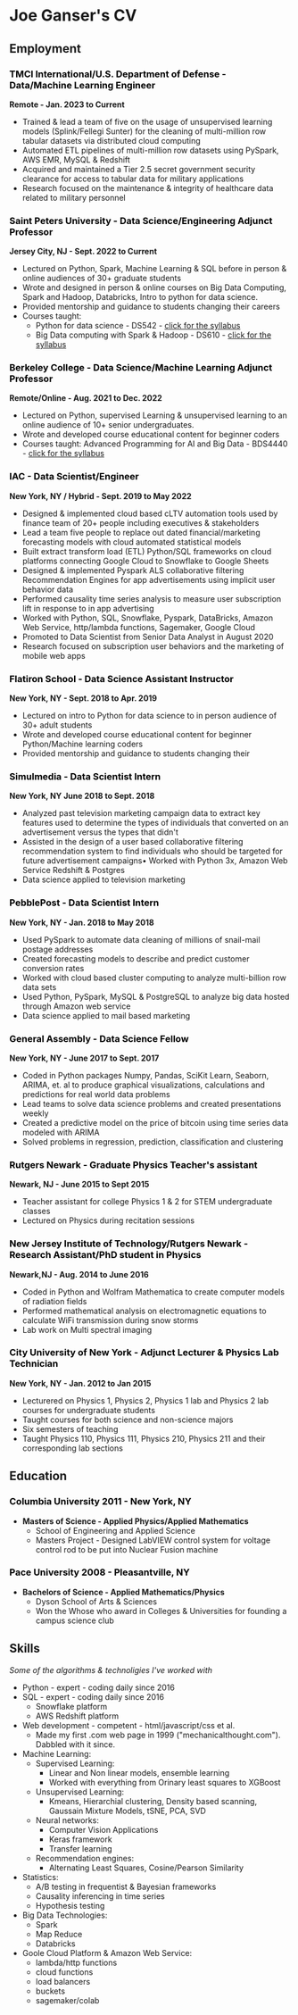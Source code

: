 # Joe Ganser's CV


## Employment

**<h3 style="color:Black">TMCI International/U.S. Department of Defense - Data/Machine Learning Engineer</h3></p>Remote  - Jan. 2023 to Current**

* Trained & lead a team of five on the usage of unsupervised learning models (Splink/Fellegi Sunter) for the cleaning of multi-million row tabular
datasets via distributed cloud computing
* Automated ETL pipelines of multi-million row datasets using PySpark, AWS EMR, MySQL & Redshift 
* Acquired and maintained a Tier 2.5 secret government security clearance for access to tabular data for military applications 
* Research focused on the maintenance & integrity of healthcare data related to military personnel

**<h3 style="color:Black">Saint Peters University - Data Science/Engineering Adjunct Professor </h3></p>Jersey City, NJ  - Sept. 2022 to Current**

* Lectured on Python, Spark, Machine Learning & SQL before in person & online audiences of 30+ graduate students
* Wrote and designed in person & online courses on Big Data Computing, Spark and Hadoop, Databricks, Intro to python for data science.
* Provided mentorship and guidance to students changing their careers
* Courses taught:
    * Python for data science - DS542 - <a href="/teaching/syllabi/ds542syllabus/ds542syllabus.pdf">click for the syllabus</a>
    * Big Data computing with Spark & Hadoop - DS610 - <a href="/teaching/syllabi/DS610Syllabus/DS610SyllabusMaster_1_.docx.html">click for the syllabus</a>

</p></p>

**<h3 style="color:Black">Berkeley College - Data Science/Machine Learning Adjunct Professor </h3></p>Remote/Online - Aug. 2021 to Dec. 2022**

* Lectured on Python, supervised Learning & unsupervised learning to an online audience of 10+ senior undergraduates.
* Wrote and developed course educational content for beginner coders
* Courses taught: Advanced Programming for AI and Big Data - BDS4440 - <a href="/teaching/syllabi/BDS4440_Syllabus/BDS4440_Syllabus.html">click for the syllabus</a>

</p></p>

**<h3 style="color:Black">IAC - Data Scientist/Engineer </h3></p> New York, NY / Hybrid -  Sept. 2019 to May 2022**

* Designed & implemented cloud based cLTV automation tools used by finance team of 20+ people including executives & stakeholders
* Lead a team five people to replace out dated financial/marketing forecasting models with cloud automated statistical models
* Built extract transform load (ETL) Python/SQL frameworks on cloud platforms connecting Google Cloud to Snowflake to Google Sheets 
* Designed & implemented Pyspark ALS collaborative filtering Recommendation Engines for app advertisements using implicit user behavior data 
* Performed causality time series analysis to measure user subscription lift in response to in app advertising
* Worked with Python, SQL, Snowflake, Pyspark, DataBricks, Amazon Web Service, http/lambda functions, Sagemaker, Google Cloud
* Promoted to Data Scientist from Senior Data Analyst in August 2020
* Research focused on subscription user behaviors and the marketing of mobile web apps

</p>

**<h3 style="color:Black">Flatiron School - Data Science Assistant Instructor </h3></p>New York, NY  - Sept. 2018 to Apr. 2019**

* Lectured on intro to Python for data science to in person audience of 30+ adult students
* Wrote and developed course educational content for beginner Python/Machine learning coders
* Provided mentorship and guidance to students changing their

</p>

**<h3 style="color:Black">Simulmedia - Data Scientist Intern </h3></p>New York, NY June 2018 to Sept. 2018**

* Analyzed past television marketing campaign data to extract key features used to determine the types of individuals that converted on an advertisement versus the types that didn't
* Assisted in the design of a user based collaborative filtering recommendation system to find individuals who should be targeted for future advertisement campaigns• Worked with Python 3x, Amazon Web Service Redshift & Postgres
* Data science applied to television marketing

</p>

**<h3 style="color:Black">PebblePost - Data Scientist Intern </h3></p>New York, NY - Jan. 2018 to May 2018**

* Used PySpark to automate data cleaning of millions of snail-mail postage addresses
* Created forecasting models to describe and predict customer conversion rates
* Worked with cloud based cluster computing to analyze multi-billion row data sets
* Used Python, PySpark, MySQL & PostgreSQL to analyze big data hosted through Amazon web service
* Data science applied to mail based marketing

</p>

**<h3 style="color:Black">General Assembly - Data Science Fellow </h3></p>New York, NY - June 2017 to Sept. 2017**

* Coded in Python packages Numpy, Pandas, SciKit Learn, Seaborn, ARIMA, et. al to produce graphical visualizations, calculations and predictions for real world data problems
* Lead teams to solve data science problems and created presentations weekly
* Created a predictive model on the price of bitcoin using time series data modeled with ARIMA
* Solved problems in regression, prediction, classification and clustering

</p>

**<h3 style="color:Black">Rutgers Newark - Graduate Physics Teacher's assistant </h3></p> Newark, NJ - June 2015 to Sept 2015**

* Teacher assistant for college Physics 1 & 2 for STEM undergraduate classes
* Lectured on Physics during recitation sessions

</p>

**<h3 style="color:Black">New Jersey Institute of Technology/Rutgers Newark - Research Assistant/PhD student in Physics </h3></p> Newark,NJ - Aug. 2014 to June 2016**

* Coded in Python and Wolfram Mathematica to create computer models of radiation fields
* Performed mathematical analysis on electromagnetic equations to calculate WiFi transmission during snow storms
* Lab work on Multi spectral imaging

</p>

**<h3 style="color:Black">City University of New York - Adjunct Lecturer & Physics Lab Technician </h3></p> New York, NY - Jan. 2012 to Jan 2015**

* Lecturered on Physics 1, Physics 2, Physics 1 lab and Physics 2 lab courses for undergraduate students
* Taught courses for both science and non-science majors
* Six semesters of teaching
* Taught Physics 110, Physics 111, Physics 210, Physics 211 and their corresponding lab sections

</p>
</p>

## Education

**<h3 style="color:Black">Columbia University 2011 - New York, NY</h3>**

* **Masters of Science - Applied Physics/Applied Mathematics**
    * School of Engineering and Applied Science
    * Masters Project - Designed LabVIEW control system for voltage control rod to be put into Nuclear Fusion machine

**<h3 style="color:Black">Pace University 2008 - Pleasantville, NY</h3>**

* **Bachelors of Science - Applied Mathematics/Physics**
    * Dyson School of Arts & Sciences
    * Won the Whose who award in Colleges & Universities for founding a campus science club



## Skills 

*Some of the algorithms & technoligies I've worked with*

* Python - expert - coding daily since 2016
* SQL - expert - coding daily since 2016
    * Snowflake platform
    * AWS Redshift platform
* Web development - competent - html/javascript/css et al.
    * Made my first .com web page in 1999 ("mechanicalthought.com"). Dabbled with it since.
* Machine Learning:
    * Supervised Learning:
        * Linear and Non linear models, ensemble learning
        * Worked with everything from Orinary least squares to XGBoost
    * Unsupervised Learning:
        * Kmeans, Hierarchial clustering, Density based scanning, Gaussain Mixture Models, tSNE, PCA, SVD
    * Neural networks:
        * Computer Vision Applications
        * Keras framework
        * Transfer learning
    * Recommendation engines:
        * Alternating Least Squares, Cosine/Pearson Similarity
* Statistics:
    * A/B testing in frequentist & Bayesian frameworks
    * Causality inferencing in time series
    * Hypothesis testing
* Big Data Technologies:
    * Spark
    * Map Reduce
    * Databricks
* Goole Cloud Platform & Amazon Web Service: 
    * lambda/http functions
    * cloud functions
    * load balancers
    * buckets
    * sagemaker/colab